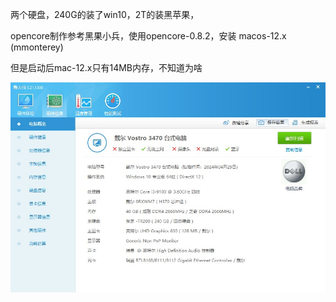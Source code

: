 两个硬盘，240G的装了win10，2T的装黑苹果，

opencore制作参考黑果小兵，使用opencore-0.8.2，安装 macos-12.x (mmonterey)



但是启动后mac-12.x只有14MB内存，不知道为啥




![](鲁大师/ludashi.jpg)
